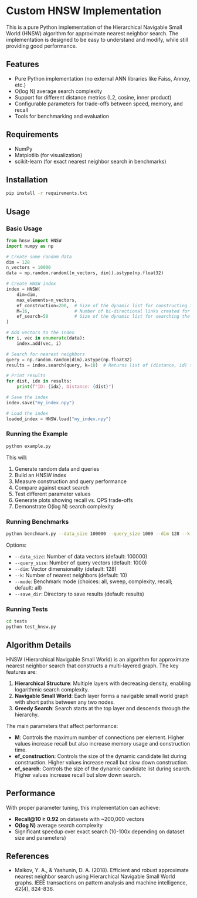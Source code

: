 # Custom HNSW Implementation

This is a pure Python implementation of the Hierarchical Navigable Small World (HNSW) algorithm for approximate nearest neighbor search. The implementation is designed to be easy to understand and modify, while still providing good performance.

## Features

- Pure Python implementation (no external ANN libraries like Faiss, Annoy, etc.)
- O(log N) average search complexity
- Support for different distance metrics (L2, cosine, inner product)
- Configurable parameters for trade-offs between speed, memory, and recall
- Tools for benchmarking and evaluation

## Requirements

- NumPy
- Matplotlib (for visualization)
- scikit-learn (for exact nearest neighbor search in benchmarks)

## Installation

```bash
pip install -r requirements.txt
```

## Usage

### Basic Usage

```python
from hnsw import HNSW
import numpy as np

# Create some random data
dim = 128
n_vectors = 10000
data = np.random.random((n_vectors, dim)).astype(np.float32)

# Create HNSW index
index = HNSW(
    dim=dim,
    max_elements=n_vectors,
    ef_construction=200,  # Size of the dynamic list for constructing the graph
    M=16,                 # Number of bi-directional links created for each element
    ef_search=50          # Size of the dynamic list for searching the graph
)

# Add vectors to the index
for i, vec in enumerate(data):
    index.add(vec, i)

# Search for nearest neighbors
query = np.random.random(dim).astype(np.float32)
results = index.search(query, k=10)  # Returns list of (distance, id) tuples

# Print results
for dist, idx in results:
    print(f"ID: {idx}, Distance: {dist}")

# Save the index
index.save("my_index.npy")

# Load the index
loaded_index = HNSW.load("my_index.npy")
```

### Running the Example

```bash
python example.py
```

This will:
1. Generate random data and queries
2. Build an HNSW index
3. Measure construction and query performance
4. Compare against exact search
5. Test different parameter values
6. Generate plots showing recall vs. QPS trade-offs
7. Demonstrate O(log N) search complexity

### Running Benchmarks

```bash
python benchmark.py --data_size 100000 --query_size 1000 --dim 128 --k 10
```

Options:
- `--data_size`: Number of data vectors (default: 100000)
- `--query_size`: Number of query vectors (default: 1000)
- `--dim`: Vector dimensionality (default: 128)
- `--k`: Number of nearest neighbors (default: 10)
- `--mode`: Benchmark mode (choices: all, sweep, complexity, recall; default: all)
- `--save_dir`: Directory to save results (default: results)

### Running Tests

```bash
cd tests
python test_hnsw.py
```

## Algorithm Details

HNSW (Hierarchical Navigable Small World) is an algorithm for approximate nearest neighbor search that constructs a multi-layered graph. The key features are:

1. **Hierarchical Structure**: Multiple layers with decreasing density, enabling logarithmic search complexity.
2. **Navigable Small World**: Each layer forms a navigable small world graph with short paths between any two nodes.
3. **Greedy Search**: Search starts at the top layer and descends through the hierarchy.

The main parameters that affect performance:

- **M**: Controls the maximum number of connections per element. Higher values increase recall but also increase memory usage and construction time.
- **ef_construction**: Controls the size of the dynamic candidate list during construction. Higher values increase recall but slow down construction.
- **ef_search**: Controls the size of the dynamic candidate list during search. Higher values increase recall but slow down search.

## Performance

With proper parameter tuning, this implementation can achieve:

- **Recall@10 ≥ 0.92** on datasets with ~200,000 vectors
- **O(log N)** average search complexity
- Significant speedup over exact search (10-100x depending on dataset size and parameters)

## References

- Malkov, Y. A., & Yashunin, D. A. (2018). Efficient and robust approximate nearest neighbor search using Hierarchical Navigable Small World graphs. IEEE transactions on pattern analysis and machine intelligence, 42(4), 824-836. 